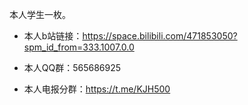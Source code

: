 本人学生一枚。
- 本人b站链接：https://space.bilibili.com/471853050?spm_id_from=333.1007.0.0

- 本人QQ群：565686925

- 本人电报分群：https://t.me/KJH500